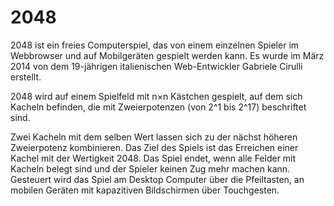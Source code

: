 # 2048

2048 ist ein freies Computerspiel, das von einem einzelnen Spieler im Webbrowser und auf Mobilgeräten gespielt werden kann. Es wurde im März 2014 von dem 19-jährigen italienischen Web-Entwickler Gabriele Cirulli erstellt.

2048 wird auf einem Spielfeld mit n×n Kästchen gespielt, auf dem sich Kacheln befinden, die mit Zweierpotenzen (von 2^1 bis 2^17) beschriftet sind.

Zwei Kacheln mit dem selben Wert lassen sich zu der nächst höheren Zweierpotenz kombinieren. Das Ziel des Spiels ist das Erreichen einer Kachel mit der Wertigkeit 2048. Das Spiel endet, wenn alle Felder mit Kacheln belegt sind und der Spieler keinen Zug mehr machen kann. Gesteuert wird das Spiel am Desktop Computer über die Pfeiltasten, an mobilen Geräten mit kapazitiven Bildschirmen über Touchgesten.

